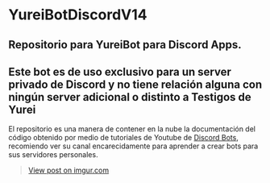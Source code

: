 # YureiBotDiscordV14
Repositorio para YureiBot para Discord Apps.
----------------------------

## Este bot es de uso exclusivo para un server privado de Discord y no tiene relación alguna con ningún server adicional o distinto a **Testigos de Yurei**
El repositorio es una manera de contener en la nube la documentación del código obtenido por medio de tutoriales de Youtube de [Discord Bots](https://www.youtube.com/@DiscordBots), recomiendo ver su canal encarecidamente para aprender a crear bots para sus servidores personales.

<blockquote class="imgur-embed-pub" lang="en" data-id="sRJrDrY"><a href="https://imgur.com/sRJrDrY">View post on imgur.com</a></blockquote><script async src="//s.imgur.com/min/embed.js" charset="utf-8"></script>

